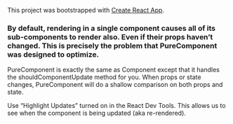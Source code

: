 This project was bootstrapped with [Create React App](https://github.com/facebook/create-react-app).

### By default, rendering in a single component causes all of its sub-components to render also. Even if their props haven’t changed. This is precisely the problem that PureComponent was designed to optimize. 

PureComponent is exactly the same as Component except that it handles the shouldComponentUpdate method for you. When props or state changes, PureComponent will do a shallow comparison on both props and state. 

Use “Highlight Updates” turned on in the React Dev Tools. This allows us to see when the component is being updated (aka re-rendered).